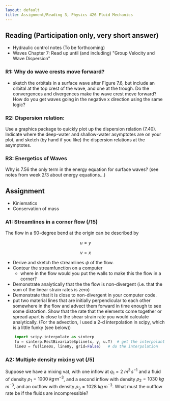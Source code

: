 ```yaml
---
layout: default
title: Assignment/Reading 3, Physics 426 Fluid Mechanics
---
```



## Reading (Participation only, very short answer)

  - Hydraulic control notes (To be forthcoming)
  - Waves Chapter 7: Read up until (and including) "Group Velocity and Wave
  Dispersion"

### R1: Why do wave crests move forward?  

 - sketch the orbitals in a surface wave after Figure 7.6, but include an orbital at the top crest of the wave, and one at the trough.  Do the convergences and divergences make the wave crest move forward?  How do you get waves going in the negative x direction using the same logic?

### R2: Dispersion relation:

Use a graphics package to quickly plot up the dispersion relation (7.40).  Indicate where the deep-water and shallow-water asymptotes are on your plot, and sketch (by hand if you like) the dispersion relations at the asymptotes.

### R3: Energetics of Waves

Why is 7.56 the only term in the energy equation for surface waves?  (see notes
from week 2/3 about energy equations...)


## Assignment

 - Kiniematics
 - Conservation of mass

### A1: Streamlines in a corner flow (/15)

The flow in a 90-degree bend at the origin can be described by

$$u = y$$

$$v = x$$

  - Derive and sketch the streamlines $\psi$ of the flow.
  - Contour the streamfunction on a computer
    - where in the flow would you put the walls to make this the flow in a corner?
  - Demonstrate analytically that the the flow is non-divergent (i.e. that the
    sum of the linear strain rates is zero)
  - Demonstrate that it is close to non-divergent in your computer code.  
  - put two material lines that are initially perpendicular to each other somewhere in the flow and advect them forward in time enough to see some distortion.  Show that the rate that the elements come together or spread apart is close to the shear strain rate you would calculate analytically.  (For the advection, I used a 2-d interpolation in scipy, which is a little funky (see below))

```python
    import scipy.interpolate as sinterp
    fu = sinterp.RectBivariateSpline(x, y, u.T)  # get the interpolant
    lineU = fu(line0x, line0y, grid=False)   # do the interpolation
```




### A2: Multiple density mixing vat (/5)

Suppose we have a mixing vat, with one inflow at $q_1 = 2\ m^3\,s^{-1}$ and a fluid of density $\rho_1 = 1000\ kg\,m^{-3}$, and a second inflow with density $\rho_2 = 1030\ kg\,m^{-3}$, and an outflow with density $\rho_3 = 1028\ kg\,m^{-3}$.  What must the outflow rate be if the fluids are incompressible?

